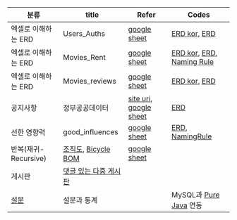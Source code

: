 | 분류 | title | Refer | Codes |
| ----- | --- | ------ | ------ |
| 엑셀로 이해하는 ERD |  Users_Auths  | [google sheet](https://docs.google.com/spreadsheets/d/1dqRAKg9Hl7gOh1Ggjj5Q5eGea8fMjyO5/edit#gid=1779620113) | [ERD kor](./projects/excel_erds/Users_Auths_kor.vuerd), [ERD](./projects/excel_erds/Users_Auths.vuerd) |
| 엑셀로 이해하는 ERD | Movies_Rent | [google sheet](https://docs.google.com/spreadsheets/d/169ItvOOWA1sKsMN4isgYPVX7hrhE5yYnQkwaFJitqUg/edit#gid=0) | [ERD kor](./projects/excel_erds/Movies_Rents_kor.vuerd), [ERD](./projects/excel_erds/Movies_Rents.vuerd), [Naming Rule](https://docs.google.com/spreadsheets/d/1kdOFuZeXcbqzDF6pqY_9FSAOgCL5Z8nHz9JX6ab3Q0g/edit#gid=0)|
| 엑셀로 이해하는 ERD | Movies_reviews   | [google sheet ](https://docs.google.com/spreadsheets/d/1xHF-54RIRfYPNv-pFuIud8_bv4R2rHWJjK_BxIWZKQA/edit#gid=1202945779) | [ERD kor](./projects/excel_erds/Movies_reviews_kor.vuerd), [ERD](./projects/excel_erds/Movies_reviews.vuerd) |
| 공지사항  | 정부공공데이터 | [site uri](https://www.data.go.kr/bbs/ntc/selectNoticeListView.do), [google sheet](https://docs.google.com/spreadsheets/d/1cJJPa-qk2dksuycV0tuls2zGP2G--iQXoqDrPXviny0/edit#gid=0) | [ERD](./projects/excel_erds/Notice.vuerd) |
| 선한 영향력 | good_influences | [google sheet](https://docs.google.com/spreadsheets/d/19w5WcWmFKs9F3pd3kHcMlyyStuiOnZ1-/edit#gid=734761325) | [ERD](./projects/excel_erds/Good_Influences/Good_Influences.vuerd), [NamingRule](./projects/excel_erds/Good_Influences/Good_Influences_Naming_Rules.pdf) |
| 반복(재귀-Recursive) | [조직도](https://www.klac.or.kr/images/organization_img_202202.jpg), [Bicycle BOM](https://mecaluxcom.cdnwm.com/blog/img/bom-bill-of-materials-bicycle.1.0.jpg) | [google sheet](https://docs.google.com/spreadsheets/d/1OotZbciNITSX_pRW3WBh_G0RAWRj4KyCZoPnWhaeYqc/edit#gid=1115783314) | |
| 게시판  | [댓글 있는 다중 게시판](http://www.gasengi.com/community.php) |  | |
| [설문](./projects/polls/) | 설문과 통계 | | MySQL과 [Pure Java](./projects/polls/codes/java/) 연동 |
